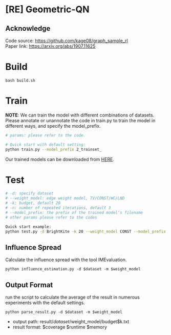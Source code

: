 # [RE] Geometric-QN
## Acknowledge
Code source: https://github.com/kage08/graph_sample_rl  
Paper link: https://arxiv.org/abs/1907.11625

# Build
```shell
bash build.sh
```

# Train
**NOTE**: We can train the model with different combinations of datasets. Please annotate or unannotate the code in train.py to train the model in different ways, and specify the model_prefix.

```sh
# params: please refer to the code.

# Quick start with default setting:
python train.py --model_prefix 2_trainset_
```

Our trained models can be downloaded from [HERE](https://drive.google.com/file/d/1Ct5QBHXY2MH2Zw7WGX-ZW-exoSGmCmFq/view?usp=sharing).

# Test
```sh
# -d: specify dataset
# --weight_model: edge weight model, TV/CONST/WC/LND
# -k: budget, default 20
# -n: number of repeated iterations, default 3
# --model_prefix: the prefix of the trained model's filename
# other params please refer to the codes

Quick start example:
python test.py -d BrightKite -k 20 --weight_model CONST --model_prefix 2_trainset_
```

## Influence Spread
Calculate the influence spread with the tool IMEvaluation.
```shell
python influence_estimation.py -d $dataset -m $weight_model 
```

## Output Format
run the script to calculate the average of the result in numerous experiments with the default settings. 
```shell
python parse_result.py -d $dataset -m $weight_model
```
* output path: result/$dataset/$weight_model/budget$k.txt
* result format: $coverage $runtime $memory
